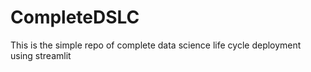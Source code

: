 # CompleteDSLC
This is the simple repo of complete data science life cycle deployment using streamlit

